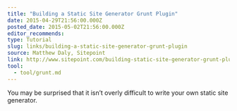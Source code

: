 ```yaml
---
title: "Building a Static Site Generator Grunt Plugin"
date: 2015-04-29T21:56:00.000Z
posted_date: 2015-05-02T21:56:00.000Z
editor_recommends:
type: Tutorial
slug: links/building-a-static-site-generator-grunt-plugin
source: Matthew Daly, Sitepoint
link: http://www.sitepoint.com/building-static-site-generator-grunt-plugin/
tool:
  - tool/grunt.md
---
```

You may be surprised that it isn’t overly difficult to write your own static site generator.
